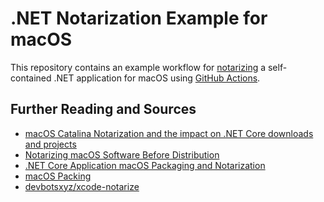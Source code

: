 # .NET Notarization Example for macOS

This repository contains an example workflow for
[notarizing](https://docs.microsoft.com/en-us/dotnet/core/install/macos-notarization-issues)
a self-contained .NET application for macOS using
[GitHub Actions](https://docs.github.com/en/actions).

## Further Reading and Sources

* [macOS Catalina Notarization and the impact on .NET Core downloads and projects](https://docs.microsoft.com/en-us/dotnet/core/install/macos-notarization-issues)
* [Notarizing macOS Software Before Distribution](https://developer.apple.com/documentation/security/notarizing_macos_software_before_distribution)
* [.NET Core Application macOS Packaging and Notarization](https://www.xamboy.com/2020/05/28/net-core-application-macos-packaging-and-notarization/)
* [macOS Packing](https://avaloniaui.net/docs/packing/macOS)
* [devbotsxyz/xcode-notarize](https://github.com/devbotsxyz/xcode-notarize)
